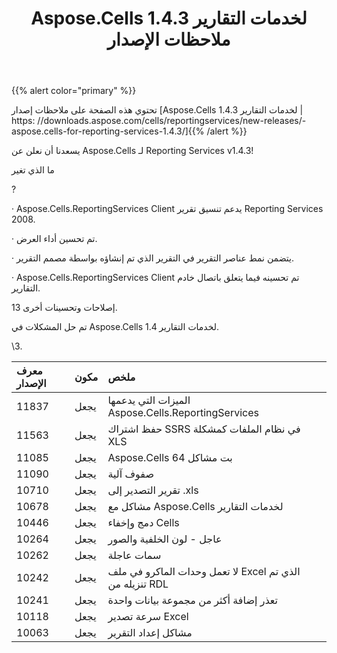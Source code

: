 ﻿---
title: Aspose.Cells لخدمات التقارير 1.4.3 ملاحظات الإصدار
type: docs
weight: 10
url: /ar/reportingservices/aspose-cells-for-reporting-services-1-4-3-release-notes/
---
{{% alert color="primary" %}} 

تحتوي هذه الصفحة على ملاحظات إصدار [Aspose.Cells لخدمات التقارير 1.4.3 | https: //downloads.aspose.com/cells/reportingservices/new-releases/-aspose.cells-for-reporting-services-1.4.3/]{{% /alert %}} 

 يسعدنا أن نعلن عن Aspose.Cells لـ Reporting Services v1.4.3!

 ما الذي تغير

? 

· Aspose.Cells.ReportingServices Client يدعم تنسيق تقرير Reporting Services 2008.

 · تم تحسين أداء العرض.

 · يتضمن نمط عناصر التقرير في التقرير الذي تم إنشاؤه بواسطة مصمم التقرير.

 · Aspose.Cells.ReportingServices Client تم تحسينه فيما يتعلق باتصال خادم التقارير.

 13 إصلاحات وتحسينات أخرى.



 تم حل المشكلات في Aspose.Cells لخدمات التقارير 1.4.

\3. 

|**معرف الإصدار** |**مكون** |**ملخص** |
|:- |:- |:- |
|11837 | يجعل| الميزات التي يدعمها Aspose.Cells.ReportingServices|
|11563 | يجعل| حفظ اشتراك SSRS في نظام الملفات كمشكلة XLS|
|11085 | يجعل| Aspose.Cells 64 بت مشاكل|
|11090 | يجعل| صفوف آلية|
|10710 | يجعل| تقرير التصدير إلى .xls|
|10678 | يجعل| مشاكل مع Aspose.Cells لخدمات التقارير|
|10446 | يجعل| دمج وإخفاء Cells|
|10264 | يجعل| عاجل - لون الخلفية والصور|
|10262 | يجعل| سمات عاجلة|
|10242 | يجعل| لا تعمل وحدات الماكرو في ملف Excel الذي تم تنزيله من RDL|
|10241 | يجعل| تعذر إضافة أكثر من مجموعة بيانات واحدة|
|10118 | يجعل| سرعة تصدير Excel|
|10063 | يجعل| مشاكل إعداد التقرير|

